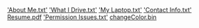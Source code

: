 ['About Me.txt'](2)         ['What I Drive.txt'](0)
['My Laptop.txt'](0)        ['Contact Info.txt'](3)
[Resume.pdf](4)             ['Permission Issues.txt'](0)
[changeColor.bin](8)

